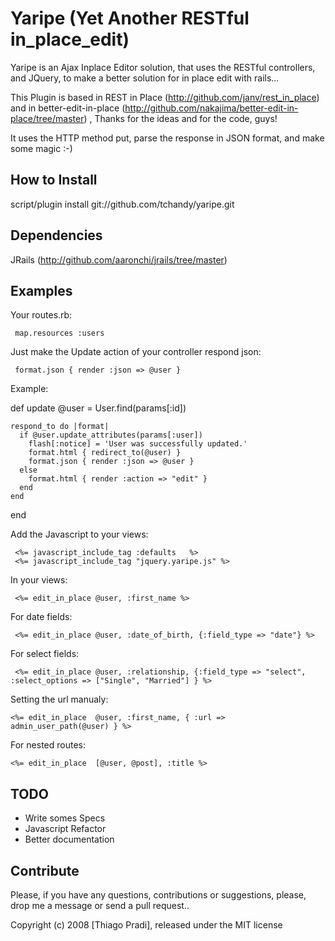 Yaripe (Yet Another RESTful in_place_edit)
===========================================

Yaripe is an Ajax Inplace Editor solution, that uses the RESTful controllers, and JQuery, to make a better solution
for in place edit with rails...

This Plugin is based in REST in Place (http://github.com/janv/rest_in_place) and in better-edit-in-place (http://github.com/nakajima/better-edit-in-place/tree/master) ,
Thanks for the ideas and for the code, guys!

It uses the HTTP method put, parse the response in JSON format, and make some magic :-)

How to Install
----------------

script/plugin install git://github.com/tchandy/yaripe.git

Dependencies
-------------

JRails (http://github.com/aaronchi/jrails/tree/master)


Examples
----------

Your routes.rb:

     map.resources :users

Just make the Update action of your controller respond json:

     format.json { render :json => @user }

Example:

  def update
    @user = User.find(params[:id])

    respond_to do |format|
      if @user.update_attributes(params[:user])
        flash[:notice] = 'User was successfully updated.'
        format.html { redirect_to(@user) }
        format.json { render :json => @user }
      else
        format.html { render :action => "edit" }
      end
    end
  end


Add the Javascript to your views:

     <%= javascript_include_tag :defaults   %>
     <%= javascript_include_tag "jquery.yaripe.js" %>

In your views:

     <%= edit_in_place @user, :first_name %>

For date fields:

     <%= edit_in_place @user, :date_of_birth, {:field_type => "date"} %>

For select fields:

     <%= edit_in_place @user, :relationship, {:field_type => "select", :select_options => ["Single", "Married"] } %>

Setting the url manualy:

    <%= edit_in_place  @user, :first_name, { :url => admin_user_path(@user) } %>

For nested routes:

    <%= edit_in_place  [@user, @post], :title %>

TODO
------

- Write somes Specs
- Javascript Refactor
- Better documentation


Contribute
------------

Please, if you have any questions, contributions or suggestions, please, drop me a message or send a pull request..


Copyright (c) 2008 [Thiago Pradi], released under the MIT license
